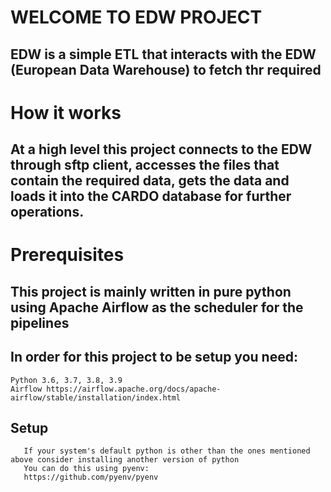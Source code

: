 # WELCOME TO EDW PROJECT

## EDW is a simple ETL that interacts with the EDW (European Data Warehouse) to fetch thr required

# How it works
## At a high level this project connects to the EDW through sftp client, accesses the files that contain the required data, gets the data and loads it into the CARDO database for further operations.

# Prerequisites

## This project is mainly written in pure python using Apache Airflow as the scheduler for the pipelines
## In order for this project to be setup you need:
    Python 3.6, 3.7, 3.8, 3.9
    Airflow https://airflow.apache.org/docs/apache-airflow/stable/installation/index.html

## Setup
       If your system's default python is other than the ones mentioned above consider installing another version of python
       You can do this using pyenv:
       https://github.com/pyenv/pyenv
